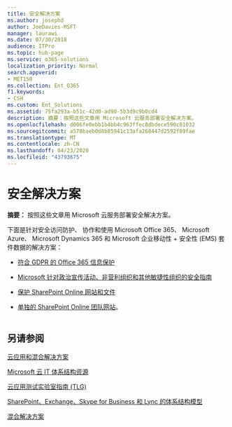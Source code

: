 ```yaml
---
title: 安全解决方案
ms.author: josephd
author: JoeDavies-MSFT
manager: laurawi
ms.date: 07/30/2018
audience: ITPro
ms.topic: hub-page
ms.service: o365-solutions
localization_priority: Normal
search.appverid:
- MET150
ms.collection: Ent_O365
f1.keywords:
- CSH
ms.custom: Ent_Solutions
ms.assetid: 75fa293a-b51c-42d0-ad90-5b3d9c9b0cd4
description: 摘要：按照这些文章用 Microsoft 云服务部署安全解决方案。
ms.openlocfilehash: d006fe0ebb1b4bb4c963ffec8dbdece590c81032
ms.sourcegitcommit: a578baeb0d8b85941c13afa268447d2592f89fae
ms.translationtype: MT
ms.contentlocale: zh-CN
ms.lasthandoff: 04/23/2020
ms.locfileid: "43793675"
---
```

# <a name="security-solutions"></a>安全解决方案

 **摘要：** 按照这些文章用 Microsoft 云服务部署安全解决方案。
  
下面是针对安全访问防护、 协作和使用 Microsoft Office 365、 Microsoft Azure、 Microsoft Dynamics 365 和 Microsoft 企业移动性 + 安全性 (EMS) 套件数据的解决方案：

- [符合 GDPR 的 Office 365 信息保护](office-365-information-protection-for-gdpr.md)
  
- [Microsoft 针对政治宣传活动、非营利组织和其他敏捷性组织的安全指南](microsoft-security-guidance-for-political-campaigns-nonprofits-and-other-agile-o.md)
    
- [保护 SharePoint Online 网站和文件](secure-sharepoint-online-sites-and-files.md)
    
- [单独的 SharePoint Online 团队网站](isolated-sharepoint-online-team-sites.md)。
<br/><br/>
    
## <a name="see-also"></a>另请参阅

[云应用和混合解决方案](cloud-adoption-and-hybrid-solutions.yml)
  
[Microsoft 云 IT 体系结构资源](microsoft-cloud-it-architecture-resources.md)
  
[云应用测试实验室指南 (TLG)](cloud-adoption-test-lab-guides-tlgs.md)
  
[SharePoint、Exchange、Skype for Business 和 Lync 的体系结构模型](architectural-models-for-sharepoint-exchange-skype-for-business-and-lync.md)
  
[混合解决方案](hybrid-solutions.md)



